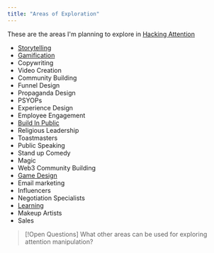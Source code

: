 ```yaml
---
title: "Areas of Exploration"
---
```


These are the areas I'm planning to explore in [Hacking Attention](https://hackingattention.com)

- [Storytelling](Storytelling.md)
- [Gamification](Gamification.md)
- Copywriting
- Video Creation
- Community Building
- Funnel Design
- Propaganda Design
- PSYOPs
- Experience Design
- Employee Engagement
- [Build In Public](Build%20In%20Public.md)
- Religious Leadership
- Toastmasters
- Public Speaking
- Stand up Comedy
- Magic
- Web3 Community Building
- [Game Design](Game%20Design.md)
- Email marketing
- Influencers
- Negotiation Specialists
- [Learning](Learning.md)
- Makeup Artists
- Sales

> [!Open Questions]
> What other areas can be used for exploring attention manipulation?